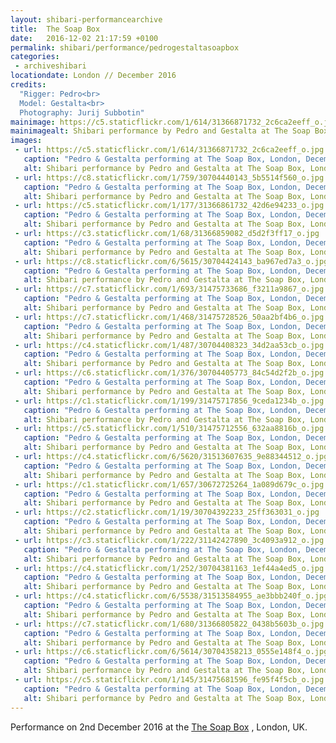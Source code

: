 ```yaml
---
layout: shibari-performancearchive
title:  The Soap Box
date:   2016-12-02 21:17:59 +0100
permalink: shibari/performance/pedrogestaltasoapbox
categories:
 - archiveshibari
locationdate: London // December 2016
credits:
  "Rigger: Pedro<br>
  Model: Gestalta<br>
  Photography: Jurij Subbotin"
mainimage: https://c5.staticflickr.com/1/614/31366871732_2c6ca2eeff_o.jpg
mainimagealt: Shibari performance by Pedro and Gestalta at The Soap Box, London, December 2016
images:
 - url: https://c5.staticflickr.com/1/614/31366871732_2c6ca2eeff_o.jpg
   caption: "Pedro & Gestalta performing at The Soap Box, London, December 2016 / Photo: Jurij Subbotin"
   alt: Shibari performance by Pedro and Gestalta at The Soap Box, London, December 2016
 - url: https://c8.staticflickr.com/1/759/30704440143_5b5514f560_o.jpg
   caption: "Pedro & Gestalta performing at The Soap Box, London, December 2016 / Photo: Jurij Subbotin"
   alt: Shibari performance by Pedro and Gestalta at The Soap Box, London, December 2016
 - url: https://c5.staticflickr.com/1/177/31366861732_42d6e94233_o.jpg
   caption: "Pedro & Gestalta performing at The Soap Box, London, December 2016 / Photo: Jurij Subbotin"
   alt: Shibari performance by Pedro and Gestalta at The Soap Box, London, December 2016
 - url: https://c3.staticflickr.com/1/68/31366859082_d5d2f3ff17_o.jpg
   caption: "Pedro & Gestalta performing at The Soap Box, London, December 2016 / Photo: Jurij Subbotin"
   alt: Shibari performance by Pedro and Gestalta at The Soap Box, London, December 2016
 - url: https://c8.staticflickr.com/6/5615/30704424143_ba967ed7a3_o.jpg  
   caption: "Pedro & Gestalta performing at The Soap Box, London, December 2016 / Photo: Jurij Subbotin"
   alt: Shibari performance by Pedro and Gestalta at The Soap Box, London, December 2016
 - url: https://c7.staticflickr.com/1/693/31475733686_f3211a9867_o.jpg
   caption: "Pedro & Gestalta performing at The Soap Box, London, December 2016 / Photo: Jurij Subbotin"
   alt: Shibari performance by Pedro and Gestalta at The Soap Box, London, December 2016
 - url: https://c7.staticflickr.com/1/468/31475728526_50aa2bf4b6_o.jpg
   caption: "Pedro & Gestalta performing at The Soap Box, London, December 2016 / Photo: Jurij Subbotin"
   alt: Shibari performance by Pedro and Gestalta at The Soap Box, London, December 2016
 - url: https://c4.staticflickr.com/1/487/30704408323_34d2aa53cb_o.jpg
   caption: "Pedro & Gestalta performing at The Soap Box, London, December 2016 / Photo: Jurij Subbotin"
   alt: Shibari performance by Pedro and Gestalta at The Soap Box, London, December 2016
 - url: https://c6.staticflickr.com/1/376/30704405773_84c54d2f2b_o.jpg
   caption: "Pedro & Gestalta performing at The Soap Box, London, December 2016 / Photo: Jurij Subbotin"
   alt: Shibari performance by Pedro and Gestalta at The Soap Box, London, December 2016
 - url: https://c1.staticflickr.com/1/199/31475717856_9ceda1234b_o.jpg
   caption: "Pedro & Gestalta performing at The Soap Box, London, December 2016 / Photo: Jurij Subbotin"
   alt: Shibari performance by Pedro and Gestalta at The Soap Box, London, December 2016
 - url: https://c5.staticflickr.com/1/510/31475712556_632aa8816b_o.jpg
   caption: "Pedro & Gestalta performing at The Soap Box, London, December 2016 / Photo: Jurij Subbotin"
   alt: Shibari performance by Pedro and Gestalta at The Soap Box, London, December 2016
 - url: https://c4.staticflickr.com/6/5620/31513607635_9e88344512_o.jpg
   caption: "Pedro & Gestalta performing at The Soap Box, London, December 2016 / Photo: Jurij Subbotin"
   alt: Shibari performance by Pedro and Gestalta at The Soap Box, London, December 2016
 - url: https://c1.staticflickr.com/1/657/30672725264_1a089d679c_o.jpg
   caption: "Pedro & Gestalta performing at The Soap Box, London, December 2016 / Photo: Jurij Subbotin"
   alt: Shibari performance by Pedro and Gestalta at The Soap Box, London, December 2016
 - url: https://c2.staticflickr.com/1/19/30704392233_25ff363031_o.jpg
   caption: "Pedro & Gestalta performing at The Soap Box, London, December 2016 / Photo: Jurij Subbotin"
   alt: Shibari performance by Pedro and Gestalta at The Soap Box, London, December 2016
 - url: https://c3.staticflickr.com/1/222/31142427890_3c4093a912_o.jpg
   caption: "Pedro & Gestalta performing at The Soap Box, London, December 2016 / Photo: Jurij Subbotin"
   alt: Shibari performance by Pedro and Gestalta at The Soap Box, London, December 2016
 - url: https://c4.staticflickr.com/1/252/30704381163_1ef44a4ed5_o.jpg
   caption: "Pedro & Gestalta performing at The Soap Box, London, December 2016 / Photo: Jurij Subbotin"
   alt: Shibari performance by Pedro and Gestalta at The Soap Box, London, December 2016
 - url: https://c4.staticflickr.com/6/5538/31513584955_ae3bbb240f_o.jpg
   caption: "Pedro & Gestalta performing at The Soap Box, London, December 2016 / Photo: Jurij Subbotin"
   alt: Shibari performance by Pedro and Gestalta at The Soap Box, London, December 2016
 - url: https://c7.staticflickr.com/1/680/31366805822_0438b5603b_o.jpg
   caption: "Pedro & Gestalta performing at The Soap Box, London, December 2016 / Photo: Jurij Subbotin"
   alt: Shibari performance by Pedro and Gestalta at The Soap Box, London, December 2016
 - url: https://c6.staticflickr.com/6/5614/30704358213_0555e148f4_o.jpg
   caption: "Pedro & Gestalta performing at The Soap Box, London, December 2016 / Photo: Jurij Subbotin"
   alt: Shibari performance by Pedro and Gestalta at The Soap Box, London, December 2016
 - url: https://c5.staticflickr.com/1/145/31475681596_fe95f4f5cb_o.jpg
   caption: "Pedro & Gestalta performing at The Soap Box, London, December 2016 / Photo: Jurij Subbotin"
   alt: Shibari performance by Pedro and Gestalta at The Soap Box, London, December 2016
---
```

Performance on 2nd December 2016 at the <a href="http://soapboxshibari.com" target="_blank_" >The Soap Box</a> , London, UK.
